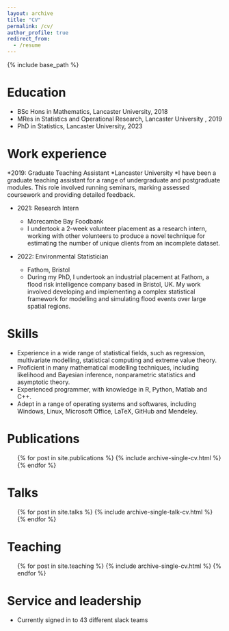 ```yaml
---
layout: archive
title: "CV"
permalink: /cv/
author_profile: true
redirect_from:
  - /resume
---
```


{% include base_path %}

Education
======
* BSc Hons in Mathematics, Lancaster University, 2018
* MRes in Statistics and Operational Research, Lancaster University , 2019
* PhD in Statistics, Lancaster University, 2023 

Work experience
======
*2019: Graduate Teaching Assistant
  *Lancaster University 
  *I have been a graduate teaching assistant for a range of undergraduate and postgraduate modules. This role involved running seminars, marking assessed coursework and providing detailed feedback.

* 2021: Research Intern
  * Morecambe Bay Foodbank
  * I undertook a 2-week volunteer placement as a research intern, working with other volunteers to produce a novel technique for estimating the number of unique clients from an incomplete dataset.

* 2022: Environmental Statistician
  * Fathom, Bristol
  * During my PhD, I undertook an industrial placement at Fathom, a flood risk intelligence company based in Bristol, UK. My work involved developing and implementing a complex statistical framework for modelling and simulating flood events over large spatial regions.
  
Skills
======
* Experience in a wide range of statistical fields, such as regression, multivariate modelling, statistical computing and extreme value theory.
* Proficient in many mathematical modelling techniques, including likelihood and Bayesian inference, nonparametric statistics and asymptotic theory.
* Experienced programmer, with knowledge in R, Python, Matlab and C++.
* Adept in a range of operating systems and softwares, including Windows, Linux, Microsoft Office, LaTeX, GitHub and Mendeley.

Publications
======
  <ul>{% for post in site.publications %}
    {% include archive-single-cv.html %}
  {% endfor %}</ul>
  
Talks
======
  <ul>{% for post in site.talks %}
    {% include archive-single-talk-cv.html %}
  {% endfor %}</ul>
  
Teaching
======
  <ul>{% for post in site.teaching %}
    {% include archive-single-cv.html %}
  {% endfor %}</ul>
  
Service and leadership
======
* Currently signed in to 43 different slack teams
